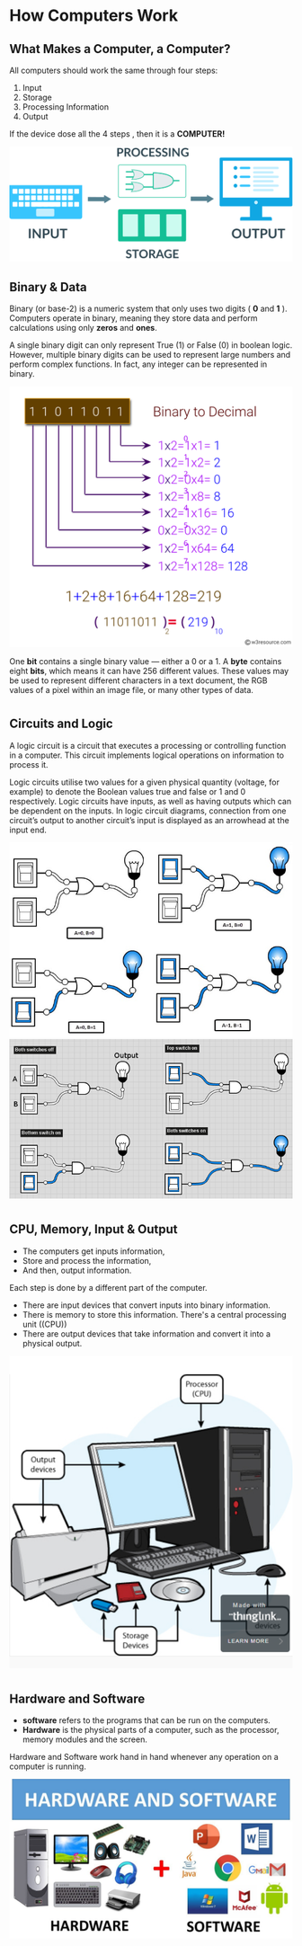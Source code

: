# How Computers Work

## What Makes a Computer, a Computer?  

All computers should work the same through four steps:
1. Input
2. Storage
4. Processing Information
4. Output  

If the device dose all  the 4 steps , then it is a **COMPUTER!**

![pic1](pic/04/pic01.svg)

## Binary & Data
Binary (or base-2) is  a numeric system that only uses two digits ( **0** and **1** ). Computers operate in binary, meaning they store data and perform calculations using only **zeros** and **ones**.

A single binary digit can only represent True (1) or False (0) in boolean logic. However, multiple binary digits can be used to represent large numbers and perform complex functions. 
In fact, any integer can be represented in binary.

![pic1](pic/04/pic02.svg)

One **bit** contains a single binary value — either a 0 or a 1.
A **byte** contains eight **bits**, which means it can have 256 different values.
These values may be used to represent different characters in a text document, the RGB values of a pixel within an image file, or many other types of data.

#  

## Circuits and Logic
A logic circuit is a circuit that executes a processing or controlling function in a computer.  This circuit implements logical operations on information to process it.

Logic circuits utilise two values for a given physical quantity (voltage, for example) to denote the Boolean values true and false or 1 and 0 respectively.  Logic circuits have inputs, as well as having outputs which can be dependent on the inputs.
In logic circuit diagrams, connection from one circuit’s output to another circuit’s input is displayed as an arrowhead at the input end.

![pic3](pic/04/pic03.jpg)
![pic4](pic/04/pic04.png)

# 


## CPU, Memory, Input & Output
* The computers get inputs information,
* Store and process the information,
* And then, output information.

Each step is done by a different part of the computer.
* There are input devices that convert inputs into binary information.
* There is memory to store this information. There's a central processing unit ((CPU))
* There are output devices that take information and convert it into a physical output.

![pic5](pic/04/pic05.png)
# 

## Hardware and Software
* **software** refers to the programs that can be run on the computers.
* **Hardware** is the physical parts of a computer, such as the processor, memory modules and the screen. 

Hardware and Software work hand in hand whenever any operation on a computer is running.

![pic6](pic/04/pic06.jpg)

# 
